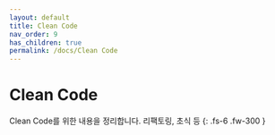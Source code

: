 ```yaml
---
layout: default
title: Clean Code
nav_order: 9
has_children: true
permalink: /docs/Clean Code
---
```


# Clean Code
Clean Code를 위한 내용을 정리합니다.
리팩토링, 초식 등
{: .fs-6 .fw-300 }